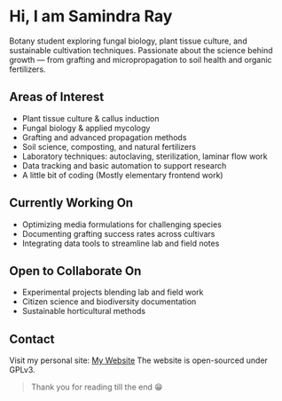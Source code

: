 # Hi, I am Samindra Ray

Botany student exploring fungal biology, plant tissue culture, and sustainable cultivation techniques. Passionate about the science behind growth — from grafting and micropropagation to soil health and organic fertilizers.

## Areas of Interest
- Plant tissue culture & callus induction
- Fungal biology & applied mycology
- Grafting and advanced propagation methods
- Soil science, composting, and natural fertilizers
- Laboratory techniques: autoclaving, sterilization, laminar flow work
- Data tracking and basic automation to support research
- A little bit of coding (Mostly elementary frontend work)

## Currently Working On
- Optimizing media formulations for challenging species
- Documenting grafting success rates across cultivars
- Integrating data tools to streamline lab and field notes

## Open to Collaborate On
- Experimental projects blending lab and field work
- Citizen science and biodiversity documentation
- Sustainable horticultural methods

## Contact
Visit my personal site: [My Website](https://hisray.netlify.app)
The website is open-sourced under GPLv3.

> Thank you for reading till the end 😁
<!---
Goldeneagle187/Goldeneagle187 is a ✨ special ✨ repository because its `README.md` (this file) appears on your GitHub profile.
You can click the Preview link to take a look at your changes.
--->
